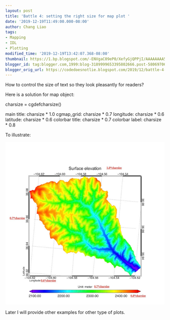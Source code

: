 ```yaml
---
layout: post
title: 'Battle 4: setting the right size for map plot '
date: '2019-12-19T11:49:00.000-08:00'
author: Chang Liao
tags:
- Mapping
- IDL
- Plotting
modified_time: '2019-12-19T13:42:07.368-08:00'
thumbnail: https://1.bp.blogspot.com/-ENVgaC09eP0/XefyGjQPPjI/AAAAAAAA5wE/9ld635BzLcg0GCTXpoIMZy_uARNNkDnpACLcBGAsYHQ/s72-c/dem.jpg
blogger_id: tag:blogger.com,1999:blog-3189999653395802666.post-5806970622190074727
blogger_orig_url: https://codedoesnotlie.blogspot.com/2019/12/battle-4-setting-right-size-for-map-plot.html
---
```


How to control the size of text so they look pleasantly for readers?

Here is a solution for map object:

charsize = cgdefcharsize()

main title: charsize  * 1.0
cgmap_grid: charsize  * 0.7
longitude: charsize  * 0.6
latitude: charsize  * 0.6
colorbar title: charsize  * 0.7
colorbar label: charsize  * 0.8

To illustrate:



![Figure 2](https://github.com/changliao/technology/blob/main/_figure/idl/dem.png?raw=true)


Later I will provide other examples for other type of plots. 